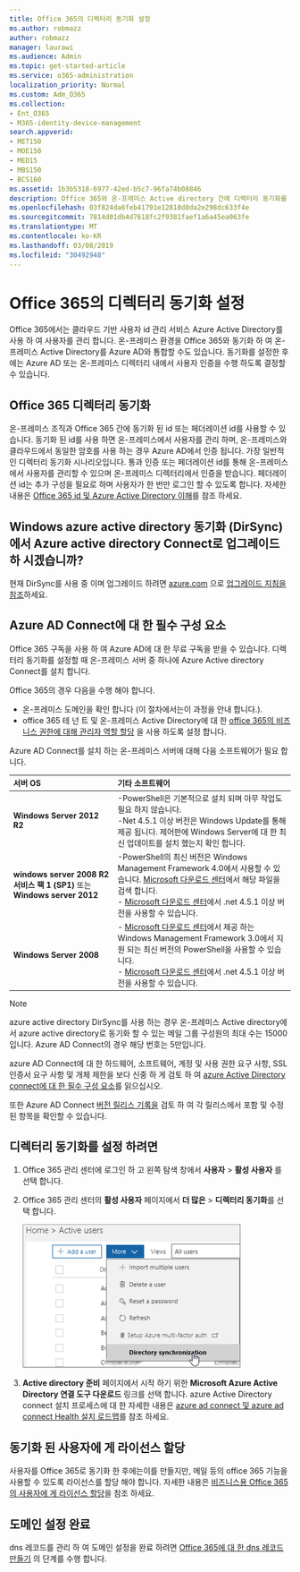```yaml
---
title: Office 365의 디렉터리 동기화 설정
ms.author: robmazz
author: robmazz
manager: laurawi
ms.audience: Admin
ms.topic: get-started-article
ms.service: o365-administration
localization_priority: Normal
ms.custom: Adm_O365
ms.collection:
- Ent_O365
- M365-identity-device-management
search.appverid:
- MET150
- MOE150
- MED15
- MBS150
- BCS160
ms.assetid: 1b3b5318-6977-42ed-b5c7-96fa74b08846
description: Office 365와 온-프레미스 Active directory 간에 디렉터리 동기화를 설정 하는 방법에 대해 알아봅니다.
ms.openlocfilehash: 03f824da6feb41791e12818d8da2e298dc633f4e
ms.sourcegitcommit: 7814d01db4d7618fc2f9381faef1a6a45ea063fe
ms.translationtype: MT
ms.contentlocale: ko-KR
ms.lasthandoff: 03/08/2019
ms.locfileid: "30492948"
---
```

# <a name="set-up-directory-synchronization-for-office-365"></a>Office 365의 디렉터리 동기화 설정

Office 365에서는 클라우드 기반 사용자 id 관리 서비스 Azure Active Directory를 사용 하 여 사용자를 관리 합니다. 온-프레미스 환경을 Office 365와 동기화 하 여 온-프레미스 Active Directory를 Azure AD와 통합할 수도 있습니다. 동기화를 설정한 후에는 Azure AD 또는 온-프레미스 디렉터리 내에서 사용자 인증을 수행 하도록 결정할 수 있습니다.
  
## <a name="office-365-directory-synchronization"></a>Office 365 디렉터리 동기화

온-프레미스 조직과 Office 365 간에 동기화 된 id 또는 페더레이션 id를 사용할 수 있습니다. 동기화 된 id를 사용 하면 온-프레미스에서 사용자를 관리 하며, 온-프레미스와 클라우드에서 동일한 암호를 사용 하는 경우 Azure AD에서 인증 됩니다. 가장 일반적인 디렉터리 동기화 시나리오입니다. 통과 인증 또는 페더레이션 id를 통해 온-프레미스에서 사용자를 관리할 수 있으며 온-프레미스 디렉터리에서 인증을 받습니다. 페더레이션 id는 추가 구성을 필요로 하며 사용자가 한 번만 로그인 할 수 있도록 합니다. 자세한 내용은 [Office 365 id 및 Azure Active Directory 이해](about-office-365-identity.md)를 참조 하세요.
  
## <a name="want-to-upgrade-from-windows-azure-active-directory-sync-dirsync-to-azure-active-directory-connect"></a>Windows azure active directory 동기화 (DirSync)에서 Azure active directory Connect로 업그레이드 하 시겠습니까?

현재 DirSync를 사용 중 이며 업그레이드 하려면 [azure.com](https://azure.com) 으로 [업그레이드 지침을 참조](https://go.microsoft.com/fwlink/p/?LinkId=733240)하세요.
  
## <a name="prerequisites-for-azure-ad-connect"></a>Azure AD Connect에 대 한 필수 구성 요소

Office 365 구독을 사용 하 여 Azure AD에 대 한 무료 구독을 받을 수 있습니다. 디렉터리 동기화를 설정할 때 온-프레미스 서버 중 하나에 Azure Active directory Connect를 설치 합니다.
  
Office 365의 경우 다음을 수행 해야 합니다.
  
- 온-프레미스 도메인을 확인 합니다 (이 절차에서는이 과정을 안내 합니다.).
- office 365 테 넌 트 및 온-프레미스 Active Directory에 대 한 [office 365의 비즈니스 권한에 대해 관리자 역할 할당](https://support.office.com/article/EAC4D046-1AFD-4F1A-85FC-8219C79E1504) 을 사용 하도록 설정 합니다.

Azure AD Connect를 설치 하는 온-프레미스 서버에 대해 다음 소프트웨어가 필요 합니다.
  
|**서버 OS**|**기타 소프트웨어**|
|:-----|:-----|
|**Windows Server 2012 R2** | -PowerShell은 기본적으로 설치 되며 아무 작업도 필요 하지 않습니다.  <br> -Net 4.5.1 이상 버전은 Windows Update를 통해 제공 됩니다. 제어판에 Windows Server에 대 한 최신 업데이트를 설치 했는지 확인 합니다. |
|**windows server 2008 R2 서비스 팩 1 (SP1)** 또는 **Windows server 2012** | -PowerShell의 최신 버전은 Windows Management Framework 4.0에서 사용할 수 있습니다. [Microsoft 다운로드 센터](https://go.microsoft.com/fwlink/p/?LinkId=717996)에서 해당 파일을 검색 합니다.  <br> - [Microsoft 다운로드 센터](https://go.microsoft.com/fwlink/p/?LinkId=717996)에서 .net 4.5.1 이상 버전을 사용할 수 있습니다. |
|**Windows Server 2008** | - [Microsoft 다운로드 센터](https://go.microsoft.com/fwlink/p/?LinkId=717996)에서 제공 하는 Windows Management Framework 3.0에서 지원 되는 최신 버전의 PowerShell을 사용할 수 있습니다.  <br> - [Microsoft 다운로드 센터](https://go.microsoft.com/fwlink/p/?LinkId=717996)에서 .net 4.5.1 이상 버전을 사용할 수 있습니다. |

> [!NOTE]
> azure active directory DirSync를 사용 하는 경우 온-프레미스 Active directory에서 azure active directory로 동기화 할 수 있는 메일 그룹 구성원의 최대 수는 15000입니다. Azure AD Connect의 경우 해당 번호는 5만입니다. 
  
azure AD Connect에 대 한 하드웨어, 소프트웨어, 계정 및 사용 권한 요구 사항, SSL 인증서 요구 사항 및 개체 제한을 보다 신중 하 게 검토 하 여 [azure Active Directory connect에 대 한 필수 구성 요소](https://docs.microsoft.com/azure/active-directory/hybrid/how-to-connect-install-prerequisites)를 읽으십시오.
  
또한 Azure AD Connect [버전 릴리스 기록을](https://docs.microsoft.com/azure/active-directory/hybrid/reference-connect-version-history) 검토 하 여 각 릴리스에서 포함 및 수정 된 항목을 확인할 수 있습니다.

## <a name="to-set-up-directory-synchronization"></a>디렉터리 동기화를 설정 하려면

1. Office 365 관리 센터에 로그인 하 고 왼쪽 탐색 창에서 **사용자** \> **활성 사용자** 를 선택 합니다.
2. Office 365 관리 센터의 **활성 사용자** 페이지에서 **더 많은** \> **디렉터리 동기화**를 선택 합니다.

    ![기타 메뉴에서 디렉터리 동기화를 선택 합니다.](media/dc6669e5-c01b-471e-9cdf-04f5d44e1c4b.png)
  
3. **Active directory 준비** 페이지에서 시작 하기 위한 **Microsoft Azure Active Directory 연결 도구 다운로드** 링크를 선택 합니다. azure Active Directory connect 설치 프로세스에 대 한 자세한 내용은 [azure ad connect 및 azure ad connect Health 설치 로드맵](https://docs.microsoft.com/azure/active-directory/hybrid/how-to-connect-install-roadmap)를 참조 하세요.

## <a name="assign-licenses-to-synchronized-users"></a>동기화 된 사용자에 게 라이선스 할당

사용자를 Office 365로 동기화 한 후에는이를 만들지만, 메일 등의 office 365 기능을 사용할 수 있도록 라이선스를 할당 해야 합니다. 자세한 내용은 [비즈니스용 Office 365의 사용자에 게 라이선스 할당](https://support.office.com/article/997596b5-4173-4627-b915-36abac6786dc)을 참조 하세요.

## <a name="finish-setting-up-domains"></a>도메인 설정 완료

dns 레코드를 관리 하 여 도메인 설정을 완료 하려면 [Office 365에 대 한 dns 레코드 만들기](https://support.office.com/article/b0f3fdca-8a80-4e8e-9ef3-61e8a2a9ab23) 의 단계를 수행 합니다.